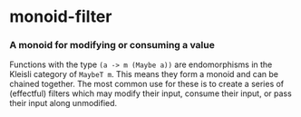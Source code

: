 # monoid-filter

### A monoid for modifying or consuming a value

Functions with the type `(a -> m (Maybe a))` are endomorphisms in the
Kleisli category of `MaybeT m`. This means they form a monoid and can be
chained together. The most common use for these is to create a series of
(effectful) filters which may modify their input, consume their input, or
pass their input along unmodified.
